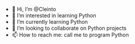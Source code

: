 - 👋 Hi, I’m @Cleinto
- 👀 I’m interested in learning Python
- 🌱 I’m currently learning Python
- 💞️ I’m looking to collaborate on Python projects
- 📫 How to reach me: call me to program Python

<!---
Cleinto/Cleinto is a ✨ special ✨ repository because its `README.md` (this file) appears on your GitHub profile.
You can click the Preview link to take a look at your changes.
--->
